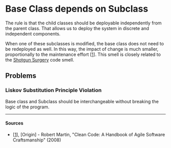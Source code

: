 # Base Class depends on Subclass

The rule is that the child classes should be deployable independently from the
parent class. That allows us to deploy the system in discrete and independent
components.

When one of these subclasses is modified, the base class does not need to be
redeployed as well. In this way, the impact of change is much smaller,
proportionally to the maintenance effort [[1](#sources)]. This smell is closely
related to the [Shotgun Surgery](Shotgun%20Surgery.md) code smell.

## Problems

### Liskov Substitution Principle Violation

Base class and Subclass should be interchangeable without breaking the logic of
the program.

---

#### Sources

- [[1](#sources)], [Origin] - Robert Martin, "Clean Code: A Handbook of Agile Software Craftsmanship" (2008)

